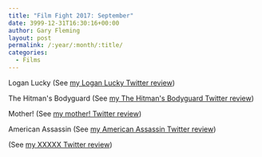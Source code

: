 ```yaml
---
title: "Film Fight 2017: September"
date: 3999-12-31T16:30:16+00:00
author: Gary Fleming
layout: post
permalink: /:year/:month/:title/
categories:
  - Films
---
```


Logan Lucky (See [my Logan Lucky Twitter review](https://twitter.com/garyfleming/status/904339930318503937))

The Hitman's Bodyguard (See [my The Hitman's Bodyguard Twitter review](https://twitter.com/garyfleming/status/907573242096967680))

Mother! (See [my mother! Twitter review](https://twitter.com/garyfleming/status/909493871733886976))

American Assassin (See [my American Assassin Twitter review](https://twitter.com/garyfleming/status/909494288618311680))

(See [my XXXXX Twitter review]())
